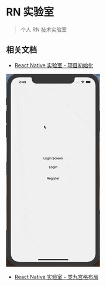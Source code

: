 <!--
 * @Author: iChengbo
 * @Date: 2020-01-16 22:26:27
 * @LastEditors: iChengbo
 * @LastEditTime: 2020-05-26 21:27:19
 * @FilePath: /RNLaboratory/README.md
--> 
# RN 实验室
> 个人 RN 技术实验室

## 相关文档
- [React Native 实验室 - 项目初始化](./docs/1.项目初始化.md)

![demo1](./docs/images/demo1/demo.gif)

- [React Native 实验室 - 类九宫格布局](./docs/2.类九宫格布局.md)